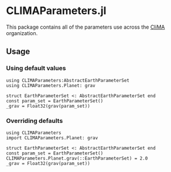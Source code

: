 # CLIMAParameters.jl

This package contains all of the parameters use across the [CliMA](https://github.com/CliMA) organization.

## Usage

### Using default values

```@example
using CLIMAParameters:AbstractEarthParameterSet
using CLIMAParameters.Planet: grav

struct EarthParameterSet <: AbstractEarthParameterSet end
const param_set = EarthParameterSet()
_grav = Float32(grav(param_set))
```

### Overriding defaults

```@example
using CLIMAParameters
import CLIMAParameters.Planet: grav

struct EarthParameterSet <: AbstractEarthParameterSet end
const param_set = EarthParameterSet()
CLIMAParameters.Planet.grav(::EarthParameterSet) = 2.0
_grav = Float32(grav(param_set))
```
